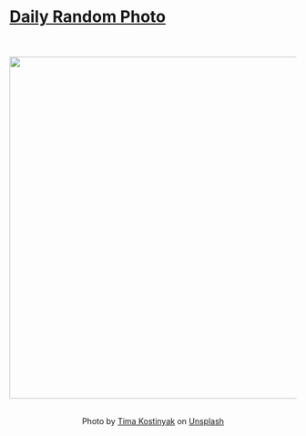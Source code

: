 # [Daily Random Photo](https://www.dailyrandomphoto.com/)

<div align="center">
  <br>
  <br>
  <a href="https://www.dailyrandomphoto.com/p/2021/2021-08-22/"><img src="https://images.unsplash.com/photo-1613650599975-84b0cfd0acc3?crop=entropy&cs=tinysrgb&fit=max&fm=jpg&ixid=Mnw3NzUwOHwwfDF8cmFuZG9tfHx8fHx8fHx8MTYyOTU5MTM1MQ&ixlib=rb-1.2.1&q=80&w=1080" width="600px"></a>
  <br>
  <br>
  <p class="has-text-grey">Photo by <a href="https://unsplash.com/@timm_ua?utm_source=Daily%20Random%20Photo&amp;utm_medium=referral" target="_blank" rel="noopener noreferrer">Tima Kostinyak</a> on <a href="https://unsplash.com/photos/pvVERp0Cv6w?utm_source=Daily%20Random%20Photo&amp;utm_medium=referral" target="_blank" rel="noopener noreferrer">Unsplash</a></p>
</div>
